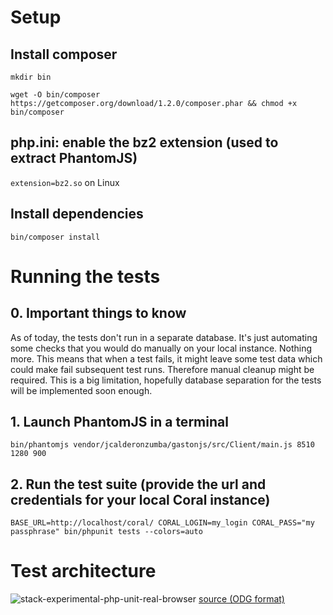 # Setup
## Install composer
`mkdir bin`

`wget -O bin/composer https://getcomposer.org/download/1.2.0/composer.phar && chmod +x bin/composer`

## php.ini: enable the bz2 extension (used to extract PhantomJS)
`extension=bz2.so` on Linux
## Install dependencies
`bin/composer install`

# Running the tests
## 0. Important things to know
As of today, the tests don't run in a separate database.
It's just automating some checks that you would do manually on your local instance.
Nothing more. This means that when a test fails, it might leave some test data which could make fail subsequent test runs.
Therefore manual cleanup might be required.
This is a big limitation, hopefully database separation for the tests will be implemented soon enough.
## 1. Launch PhantomJS in a terminal
`bin/phantomjs vendor/jcalderonzumba/gastonjs/src/Client/main.js 8510 1280 900`
## 2. Run the test suite (provide the url and credentials for your local Coral instance)
`BASE_URL=http://localhost/coral/ CORAL_LOGIN=my_login CORAL_PASS="my passphrase" bin/phpunit tests --colors=auto`

# Test architecture
![stack-experimental-php-unit-real-browser](https://cloud.githubusercontent.com/assets/2678215/17975819/72dcf522-6aeb-11e6-8bc4-692b9024262e.png)
[source (ODG format)](https://github.com/Coral-erm/Coral/files/437424/stack-experimental-php-unit-real-browser.zip)
